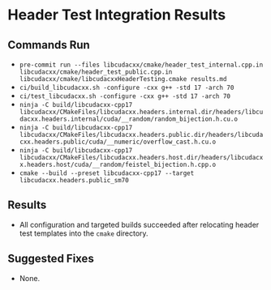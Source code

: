 # Header Test Integration Results

## Commands Run
- `pre-commit run --files libcudacxx/cmake/header_test_internal.cpp.in libcudacxx/cmake/header_test_public.cpp.in libcudacxx/cmake/libcudacxxHeaderTesting.cmake results.md`
- `ci/build_libcudacxx.sh -configure -cxx g++ -std 17 -arch 70`
- `ci/test_libcudacxx.sh -configure -cxx g++ -std 17 -arch 70`
- `ninja -C build/libcudacxx-cpp17 libcudacxx/CMakeFiles/libcudacxx.headers.internal.dir/headers/libcudacxx.headers.internal/cuda/__random/random_bijection.h.cu.o`
- `ninja -C build/libcudacxx-cpp17 libcudacxx/CMakeFiles/libcudacxx.headers.public.dir/headers/libcudacxx.headers.public/cuda/__numeric/overflow_cast.h.cu.o`
- `ninja -C build/libcudacxx-cpp17 libcudacxx/CMakeFiles/libcudacxx.headers.host.dir/headers/libcudacxx.headers.host/cuda/__random/feistel_bijection.h.cpp.o`
- `cmake --build --preset libcudacxx-cpp17 --target libcudacxx.headers.public_sm70`

## Results
- All configuration and targeted builds succeeded after relocating header test templates into the `cmake` directory.

## Suggested Fixes
- None.
